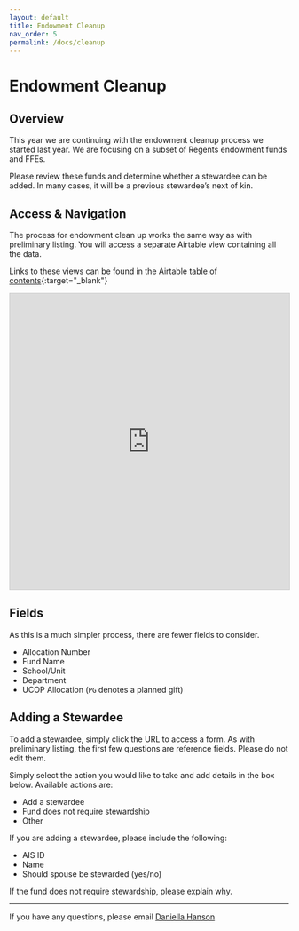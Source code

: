 ```yaml
---
layout: default
title: Endowment Cleanup
nav_order: 5
permalink: /docs/cleanup
---
```

# Endowment Cleanup

## Overview
This year we are continuing with the endowment cleanup process we started last year. We are focusing on a subset of Regents endowment funds and FFEs.

Please review these funds and determine whether a stewardee can be added. In many cases, it will be a previous stewardee’s next of kin.

## Access & Navigation
The process for endowment clean up works the same way as with preliminary listing. You will access a separate Airtable view containing all the data.

Links to these views can be found in the Airtable [table of contents](https://airtable.com/shrVc51peJvbuc9WM){:target="_blank"}

<iframe class="airtable-embed" src="https://airtable.com/embed/shrVc51peJvbuc9WM?backgroundColor=blue&viewControls=on" frameborder="0" onmousewheel="" width="100%" height="533" style="background: transparent; border: 1px solid #ccc;"></iframe>

## Fields
As this is a much simpler process, there are fewer fields to consider.
- Allocation Number
- Fund Name
- School/Unit
- Department
- UCOP Allocation (`PG` denotes a planned gift)

## Adding a Stewardee
To add a stewardee, simply click the URL to access a form. As with preliminary listing, the first few questions are reference fields. Please do not edit them.

Simply select the action you would like to take and add details in the box below. Available actions are:
- Add a stewardee
- Fund does not require stewardship
- Other

If you are adding a stewardee, please include the following:
- AIS ID
- Name
- Should spouse be stewarded (yes/no)

If the fund does not require stewardship, please explain why.

---

If you have any questions, please email [Daniella Hanson](mailto:dahanson@ucdavis.edu)
